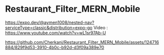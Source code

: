 # Restaurant_Filter_MERN_Mobile

https://expo.dev/@aymen1008/nested-nav?serviceType=classic&distribution=expo-go
Video : 
https://www.youtube.com/watch?v=wL1sr97Ab-U


https://github.com/Cherkani/Restaurant_Filter_MERN_Mobile/assets/124716884/829f9d53-3910-4b0c-b92d-d3f09a389e70

